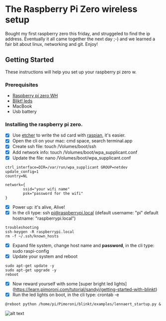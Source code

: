 # The Raspberry Pi Zero wireless setup
Bought my first raspberry zero this friday, and struggeled to find the ip address. Eventually it all came together the next day ;-) and we learned a fair bit about linux, networking and git. Enjoy!

## Getting Started
These instructions will help you set up your raspberry pi zero w.

### Prerequisites
* [Raspberry pi zero WH](https://www.kiwi-electronics.nl/raspberry-pi-zero-wh-header-voorgesoldeerd?search=raspberry%20pi%20zero)
* [Blikt! leds](https://www.kiwi-electronics.nl/blinkt-voor-raspberry-pi?search=blinkt!)
* MacBook
* Usb battery

### Installing the raspberry pi zero.
- [x] Use [etcher](https://etcher.io) to write the sd card with [raspian](https://www.raspberrypi.org/downloads/raspbian/), it's easier.
- [x] Open the cli on your mac: cmd space, search terminal.app
- [x] Create ssh file: touch /Volumes/boot/ssh
- [x] Add network info: touch /Volumes/boot/wpa_supplicant.conf
- [x] Update the file: nano /Volumes/boot/wpa_supplicant.conf
```
ctrl_interface=DIR=/var/run/wpa_supplicant GROUP=netdev
update_config=1
country=NL

network={
        ssid="your wifi name"
        psk="password for the wifi"
}
```
- [x] Power up: it's alive, Alive!
- [x] In the cli type: ssh pi@raspberrypi.local (default username: "pi" default hostname: "raspberrypi.local")
```
troubleshooting
ssh-keygen -R raspberrypi.local
rm -f ~/.ssh/known_hosts
```
- [x] Expand file system, change host name and **password**, in the cli type: sudo raspi-config
- [x] Update your system and reboot
```
sudo apt-get update -y
sudo apt-get upgrade -y
reboot
```
- [x] Now reward yourself with some [super bright led lights] (https://learn.pimoroni.com/tutorial/sandyj/getting-started-with-blinkt)
- [x] Run the led lights on boot, in the cli type: crontab -e
```
@reboot python /home/pi/Pimoroni/blinkt/examples/lennaert_startup.py &
```
![alt text](https://www.kiwi-electronics.nl/image/cache/data/products/raspberry-pi/boards/b-4-1000x667.jpg)

